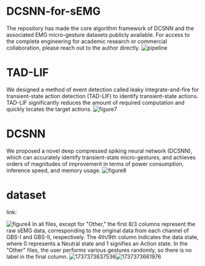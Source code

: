 # DCSNN-for-sEMG
The repository has made the core algorithm framework of DCSNN and the associated EMG micro-gesture datasets publicly available. For access to the complete engineering for academic research or commercial collaboration, please reach out to the author directly.
![pipeline](https://github.com/user-attachments/assets/e8675b0f-c16f-4b74-8b7e-db039055d892)


# TAD-LIF
We designed a method of event detection called leaky integrate-and-fire for transient-state action detection (TAD-LIF) to identify transient-state actions. TAD-LIF significantly reduces the amount of required computation and quickly locates the target actions.
![figure7](https://github.com/user-attachments/assets/1e049ba8-380d-4de7-a5a4-bf5b4ad4d4a8)


# DCSNN
We proposed a novel deep compressed spiking neural network (DCSNN), which can accurately identify transient-state micro-gestures, and achieves orders of magnitudes of improvement in terms of power consumption, inference speed, and memory usage.
![figure8](https://github.com/user-attachments/assets/787ef4b5-7d9f-4892-bea3-172a42f965fb)


# dataset
link:

![figure4](https://github.com/user-attachments/assets/d9e131bd-4988-4354-b0e9-fbf90959419e)
In all files, except for "Other," the first 8/3 columns represent the raw sEMG data, corresponding to the original data from each channel of GBS-I and GBS-II, respectively. The 4th/9th column indicates the data state, where 0 represents a Neutral state and 1 signifies an Action state.
In the "Other" files, the user performs various gestures randomly, so there is no label in the final column.
![1737373637536](https://github.com/user-attachments/assets/9e520541-a62e-4c19-968b-e8c3f679efa6)![1737373661976](https://github.com/user-attachments/assets/0ad70043-a806-443e-b24d-8f9b8508c52f)

